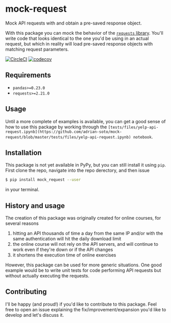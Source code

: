 # mock-request
Mock API requests with and obtain a pre-saved response object.

With this package you can mock the behavior of the [`requests` library](https://requests.readthedocs.io/en/master/). You'll write code that looks identical to the one you'd be using in an actual request, but which in reality will load pre-saved response objects with matching request parameters.

[![CircleCI](https://circleci.com/gh/adrian-soto/mock-request.svg?style=svg)](https://circleci.com/gh/adrian-soto/mock-request)
[![codecov](https://codecov.io/gh/adrian-soto/mock-request/branch/master/graph/badge.svg)](https://codecov.io/gh/adrian-soto/mock-request)


## Requirements
- `pandas>=0.23.0`
- `requests>=2.21.0`


## Usage
Until a more complete of examples is available, you can get a good sense of how to use this package by working through the `[tests/files/yelp-api-request.ipynb](https://github.com/adrian-soto/mock-request/blob/master/tests/files/yelp-api-request.ipynb) notebook`.

## Installation
This package is not yet available in PyPy, but you can still install it using `pip`. First clone the repo, navigate into the repo derectory, and then issue
```sh
$ pip install mock_request --user
```
in your terminal.


## History and usage
The creation of this package was originally created for online courses, for several reasons
1. hitting an API thousands of time a day from the same IP and/or with the same authentication will hit the daily download limit
1. the online course will not rely on the API servers, and will continue to work even if they're down or if the API changes
1. it shortens the execution time of online exercises

However, this package can be used for more generic situations. One good example would be to write unit tests for code performing API requests but without actually executing the requests.

## Contributing
I'll be happy (and proud!) if you'd like to contribute to this package. Feel free to open an issue explaining the fix/improvement/expansion you'd like to develop and let's discuss it.
